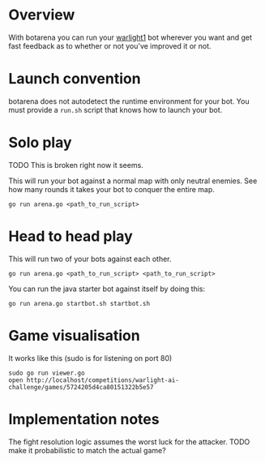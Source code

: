 # Overview

With botarena you can run your [warlight1](http://theaigames.com/competitions/warlight-ai-challenge) bot wherever you want and get fast feedback as to whether or not you've improved it or not.

# Launch convention

botarena does not autodetect the runtime environment for your bot. You must provide a `run.sh` script that knows how to launch your bot.

# Solo play

TODO This is broken right now it seems.

This will run your bot against a normal map with only neutral enemies. See how many rounds it takes your bot to conquer the entire map.

    go run arena.go <path_to_run_script>

# Head to head play

This will run two of your bots against each other.

    go run arena.go <path_to_run_script> <path_to_run_script>

You can run the java starter bot against itself by doing this:

    go run arena.go startbot.sh startbot.sh

# Game visualisation

It works like this (sudo is for listening on port 80)

    sudo go run viewer.go
    open http://localhost/competitions/warlight-ai-challenge/games/5724205d4ca80151322b5e57

# Implementation notes

The fight resolution logic assumes the worst luck for the attacker. TODO make it probabilistic to match the actual game?